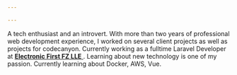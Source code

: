 ```yaml
---

---
```


A tech enthusiast and an introvert. With more than two years of professional web development experience,  I worked on several client projects as well as projects for codecanyon. Currently working as a fulltime Laravel Developer at [**Electronic First FZ LLE** ](https://www.electronicfirst.com/) . Learning about new technology is one of my passion. Currently learning about Docker, AWS, Vue.